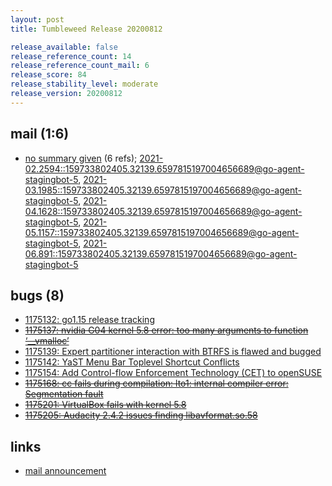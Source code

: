 ```yaml
---
layout: post
title: Tumbleweed Release 20200812

release_available: false
release_reference_count: 14
release_reference_count_mail: 6
release_score: 84
release_stability_level: moderate
release_version: 20200812
---
```


## mail (1:6)

- [no summary given](https://lists.opensuse.org/archives/list/factory@lists.opensuse.org/thread/JDDTLPLE73MBM4YTL3XEMMSXCB324XUZ) (6 refs); [2021-02.2594::<159733802405.32139.6597815197004656689@go-agent-stagingbot-5>](https://lists.opensuse.org/archives/list/factory@lists.opensuse.org/thread/JDDTLPLE73MBM4YTL3XEMMSXCB324XUZ), [2021-03.1985::<159733802405.32139.6597815197004656689@go-agent-stagingbot-5>](https://lists.opensuse.org/archives/list/factory@lists.opensuse.org/thread/JDDTLPLE73MBM4YTL3XEMMSXCB324XUZ), [2021-04.1628::<159733802405.32139.6597815197004656689@go-agent-stagingbot-5>](https://lists.opensuse.org/archives/list/factory@lists.opensuse.org/thread/JDDTLPLE73MBM4YTL3XEMMSXCB324XUZ), [2021-05.1157::<159733802405.32139.6597815197004656689@go-agent-stagingbot-5>](https://lists.opensuse.org/archives/list/factory@lists.opensuse.org/thread/JDDTLPLE73MBM4YTL3XEMMSXCB324XUZ), [2021-06.891::<159733802405.32139.6597815197004656689@go-agent-stagingbot-5>](https://lists.opensuse.org/archives/list/factory@lists.opensuse.org/thread/JDDTLPLE73MBM4YTL3XEMMSXCB324XUZ)

## bugs (8)

<!--more-->

- [1175132: go1.15 release tracking](https://bugzilla.opensuse.org/show_bug.cgi?id=1175132)
- ~~[1175137: nvidia G04 kernel 5.8 error: too many arguments to function ‘__vmalloc’](https://bugzilla.opensuse.org/show_bug.cgi?id=1175137)~~
- [1175139: Expert partitioner interaction with BTRFS is flawed and bugged](https://bugzilla.opensuse.org/show_bug.cgi?id=1175139)
- [1175142: YaST Menu Bar Toplevel Shortcut Conflicts](https://bugzilla.opensuse.org/show_bug.cgi?id=1175142)
- [1175154: Add Control-flow Enforcement Technology (CET) to openSUSE](https://bugzilla.opensuse.org/show_bug.cgi?id=1175154)
- ~~[1175168: cc fails during compilation: lto1: internal compiler error: Segmentation fault](https://bugzilla.opensuse.org/show_bug.cgi?id=1175168)~~
- ~~[1175201: VirtualBox fails with kernel 5.8](https://bugzilla.opensuse.org/show_bug.cgi?id=1175201)~~
- ~~[1175205: Audacity 2.4.2 issues finding libavformat.so.58](https://bugzilla.opensuse.org/show_bug.cgi?id=1175205)~~



## links

- [mail announcement](https://lists.opensuse.org/archives/list/factory@lists.opensuse.org/thread/JDDTLPLE73MBM4YTL3XEMMSXCB324XUZ)
